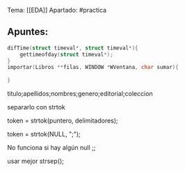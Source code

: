 Tema: [[EDA]]
Apartado: #practica

## Apuntes:

```c
difTime(struct timeval*, struct timeval*){
	gettimeofday(struct timeval*);
}
importar(Libros **filas, WINDOW *WVentana, char sumar){
	
}
```
titulo;apellidos;nombres;genero;editorial;coleccion

separarlo con strtok

token = strtok(puntero, delimitadores);

token = strtok(NULL, ";");

No funciona si hay algún null ;;

usar mejor strsep();

